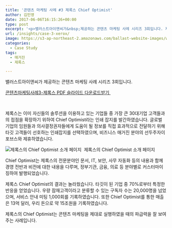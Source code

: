 ```yaml
---
title: '콘텐츠 마케팅 사례 #3 제록스 Chief Optimist'
author: 김민영
date: 2017-06-06T16:15:26+00:00
type: post
excerpt: '<p>밸러스트아이앤씨가&nbsp;제공하는 콘텐츠 마케팅 사례 시리즈 3회입니다. 제록스는 인쇄잡지 발행을 통해 글로벌 대기업의 임원과 경영진에게&nbsp;도움이 되는 정보를 직접 전달하고, 이를 통해 1조원 대의 매출을 기록하였습니다.&nbsp;</p><p> </p>'
url: /insights/case-3-xerox/
image: https://s3-ap-northeast-2.amazonaws.com/ballast-website-images/wp-content/uploads/2017/02/15110119/img-3.png
categories:
  - Case Study
tags:
  - 매거진
  - 제록스

---
```

밸러스트아이앤씨가 제공하는 콘텐츠 마케팅 사례 시리즈 3회입니다.

[콘텐츠마케팅사례3-제록스 PDF 슬라이드 다운로드받기 ][1]

&nbsp;

제록스는 이미 자신들의 솔루션을 이용하고 있는 기업들 중 가장 큰 30대기업 고객들과의 접점을 확장하기 위하여 Chief Optimist라는 인쇄 잡지를 발간하였습니다. 글로벌 기업의 임원들과 의사결정권자들에게 도움이 될 정보를 직접 효과적으로 전달하기 위해 타깃 고객들이 선호하는 인쇄잡지를 선택하였으며, 비즈니스 매거진 분야의 선두주자이 포브스와 제휴하였습니다.

 ![제록스의 Chief Optimist 소개 페이지 ](https://contentmarketinginstitute.com/wp-content/uploads/2016/02/xerox-chief-optimist-magazine.png)
 제록스의 Chief Optimist 소개 페이지

Chief Optimist는 제록스의 전문분야인 문서, IT, 보안, 사무 자동화 등의 내용과 함께 경영 전반과 비전에 대한 내용을 다루며, 정부기관, 금융, 의료 등 분야별로 커스터마이징하여 발행되었습니다.

제록스 Chief Optimist의 결과는 놀라웠습니다. 타깃이 된 기업 중 70%로부터 특정한 반응을 얻었습니다. 우량 잠재고객이라고 분류할 수 있는 구독자 수는 20,000명을 넘었으며, 서비스 안내 미팅 1,000회를 기록하였습니다. 또한 Chief Optimist를 통한 매출은 13억 달러, 우리 돈으로 약 15조원을 기록하였습니다.

제록스의 Chief Optimist는 콘텐츠 마케팅을 제대로 실행하였을 때의 파급력을 잘 보여주는 사례입니다.

 [1]: /files/case3-xerox.pdf
